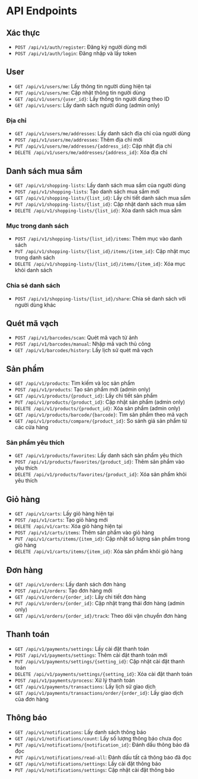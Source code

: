 # API Endpoints

## Xác thực
- `POST /api/v1/auth/register`: Đăng ký người dùng mới
- `POST /api/v1/auth/login`: Đăng nhập và lấy token

## User
- `GET /api/v1/users/me`: Lấy thông tin người dùng hiện tại
- `PUT /api/v1/users/me`: Cập nhật thông tin người dùng
- `GET /api/v1/users/{user_id}`: Lấy thông tin người dùng theo ID
- `GET /api/v1/users`: Lấy danh sách người dùng (admin only)

### Địa chỉ
- `GET /api/v1/users/me/addresses`: Lấy danh sách địa chỉ của người dùng
- `POST /api/v1/users/me/addresses`: Thêm địa chỉ mới
- `PUT /api/v1/users/me/addresses/{address_id}`: Cập nhật địa chỉ
- `DELETE /api/v1/users/me/addresses/{address_id}`: Xóa địa chỉ

## Danh sách mua sắm
- `GET /api/v1/shopping-lists`: Lấy danh sách mua sắm của người dùng
- `POST /api/v1/shopping-lists`: Tạo danh sách mua sắm mới
- `GET /api/v1/shopping-lists/{list_id}`: Lấy chi tiết danh sách mua sắm
- `PUT /api/v1/shopping-lists/{list_id}`: Cập nhật danh sách mua sắm
- `DELETE /api/v1/shopping-lists/{list_id}`: Xóa danh sách mua sắm

### Mục trong danh sách
- `POST /api/v1/shopping-lists/{list_id}/items`: Thêm mục vào danh sách
- `PUT /api/v1/shopping-lists/{list_id}/items/{item_id}`: Cập nhật mục trong danh sách
- `DELETE /api/v1/shopping-lists/{list_id}/items/{item_id}`: Xóa mục khỏi danh sách

### Chia sẻ danh sách
- `POST /api/v1/shopping-lists/{list_id}/share`: Chia sẻ danh sách với người dùng khác

## Quét mã vạch
- `POST /api/v1/barcodes/scan`: Quét mã vạch từ ảnh
- `POST /api/v1/barcodes/manual`: Nhập mã vạch thủ công
- `GET /api/v1/barcodes/history`: Lấy lịch sử quét mã vạch

## Sản phẩm
- `GET /api/v1/products`: Tìm kiếm và lọc sản phẩm
- `POST /api/v1/products`: Tạo sản phẩm mới (admin only)
- `GET /api/v1/products/{product_id}`: Lấy chi tiết sản phẩm
- `PUT /api/v1/products/{product_id}`: Cập nhật sản phẩm (admin only)
- `DELETE /api/v1/products/{product_id}`: Xóa sản phẩm (admin only)
- `GET /api/v1/products/barcode/{barcode}`: Tìm sản phẩm theo mã vạch
- `GET /api/v1/products/compare/{product_id}`: So sánh giá sản phẩm từ các cửa hàng

### Sản phẩm yêu thích
- `GET /api/v1/products/favorites`: Lấy danh sách sản phẩm yêu thích
- `POST /api/v1/products/favorites/{product_id}`: Thêm sản phẩm vào yêu thích
- `DELETE /api/v1/products/favorites/{product_id}`: Xóa sản phẩm khỏi yêu thích

## Giỏ hàng
- `GET /api/v1/carts`: Lấy giỏ hàng hiện tại
- `POST /api/v1/carts`: Tạo giỏ hàng mới
- `DELETE /api/v1/carts`: Xóa giỏ hàng hiện tại
- `POST /api/v1/carts/items`: Thêm sản phẩm vào giỏ hàng
- `PUT /api/v1/carts/items/{item_id}`: Cập nhật số lượng sản phẩm trong giỏ hàng
- `DELETE /api/v1/carts/items/{item_id}`: Xóa sản phẩm khỏi giỏ hàng

## Đơn hàng
- `GET /api/v1/orders`: Lấy danh sách đơn hàng
- `POST /api/v1/orders`: Tạo đơn hàng mới
- `GET /api/v1/orders/{order_id}`: Lấy chi tiết đơn hàng
- `PUT /api/v1/orders/{order_id}`: Cập nhật trạng thái đơn hàng (admin only)
- `GET /api/v1/orders/{order_id}/track`: Theo dõi vận chuyển đơn hàng

## Thanh toán
- `GET /api/v1/payments/settings`: Lấy cài đặt thanh toán
- `POST /api/v1/payments/settings`: Thêm cài đặt thanh toán mới
- `PUT /api/v1/payments/settings/{setting_id}`: Cập nhật cài đặt thanh toán
- `DELETE /api/v1/payments/settings/{setting_id}`: Xóa cài đặt thanh toán
- `POST /api/v1/payments/process`: Xử lý thanh toán
- `GET /api/v1/payments/transactions`: Lấy lịch sử giao dịch
- `GET /api/v1/payments/transactions/order/{order_id}`: Lấy giao dịch của đơn hàng

## Thông báo
- `GET /api/v1/notifications`: Lấy danh sách thông báo
- `GET /api/v1/notifications/count`: Lấy số lượng thông báo chưa đọc
- `PUT /api/v1/notifications/{notification_id}`: Đánh dấu thông báo đã đọc
- `PUT /api/v1/notifications/read-all`: Đánh dấu tất cả thông báo đã đọc
- `GET /api/v1/notifications/settings`: Lấy cài đặt thông báo
- `PUT /api/v1/notifications/settings`: Cập nhật cài đặt thông báo